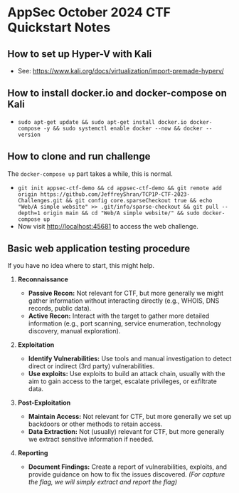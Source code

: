 # AppSec October 2024 CTF Quickstart Notes
## How to set up Hyper-V with Kali
- See: https://www.kali.org/docs/virtualization/import-premade-hyperv/

## How to install docker.io and docker-compose on Kali
- `sudo apt-get update && sudo apt-get install docker.io docker-compose -y && sudo systemctl enable docker --now && docker --version`

 ## How to clone and run challenge
 The `docker-compose up` part takes a while, this is normal.
- `git init appsec-ctf-demo && cd appsec-ctf-demo && git remote add origin https://github.com/JeffreyShran/TCP1P-CTF-2023-Challenges.git && git config core.sparseCheckout true && echo "Web/A simple website" >> .git/info/sparse-checkout && git pull --depth=1 origin main && cd "Web/A simple website/" && sudo docker-compose up`
- Now visit [http://localhost:45681](http://localhost:45681/) to access the web challenge.

## Basic web application testing procedure
If you have no idea where to start, this might help.

1. **Reconnaissance**
   - **Passive Recon:** Not relevant for CTF, but more generally we might gather information without interacting directly (e.g., WHOIS, DNS records, public data).
   - **Active Recon:** Interact with the target to gather more detailed information (e.g., port scanning, service enumeration, technology discovery, manual exploration).

2. **Exploitation**
   - **Identify Vulnerabilities:** Use tools and manual investigation to detect direct or indirect (3rd party) vulnerabilities.
   - **Use exploits:** Use exploits to build an attack chain, usually with the aim to gain access to the target, escalate privileges, or exfiltrate data.

3. **Post-Exploitation**
   - **Maintain Access:** Not relevant for CTF, but more generally we set up backdoors or other methods to retain access.
   - **Data Extraction:** Not (usually) relevant for CTF, but more generally we extract sensitive information if needed.

4. **Reporting**
   - **Document Findings:** Create a report of vulnerabilities, exploits, and provide guidance on how to fix the issues discovered. *(For capture the flag, we will simply extract and report the flag)*
